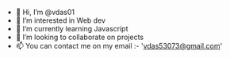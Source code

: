 - 👋 Hi, I’m @vdas01
- 👀 I’m interested in Web dev 
- 🌱 I’m currently learning Javascript
- 💞️ I’m looking to collaborate on projects
- 📫 You can contact me on my email :- 'vdas53073@gmail.com'

<!---
vdas01/vdas01 is a ✨ special ✨ repository because its `README.md` (this file) appears on your GitHub profile.
You can click the Preview link to take a look at your changes.
--->
